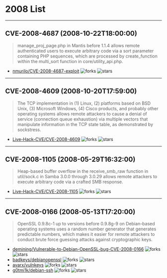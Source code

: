 # 2008 List

---
## CVE-2008-4687 (2008-10-22T18:00:00)
> manage_proj_page.php in Mantis before 1.1.4 allows remote authenticated users to execute arbitrary code via a sort parameter containing PHP sequences, which are processed by create_function within the multi_sort function in core/utility_api.php.
- [nmurilo/CVE-2008-4687-exploit](https://github.com/nmurilo/CVE-2008-4687-exploit)	<img alt="forks" src="https://img.shields.io/github/forks/nmurilo/CVE-2008-4687-exploit">	<img alt="stars" src="https://img.shields.io/github/stars/nmurilo/CVE-2008-4687-exploit">

---
## CVE-2008-4609 (2008-10-20T17:59:00)
> The TCP implementation in (1) Linux, (2) platforms based on BSD Unix, (3) Microsoft Windows, (4) Cisco products, and probably other operating systems allows remote attackers to cause a denial of service (connection queue exhaustion) via multiple vectors that manipulate information in the TCP state table, as demonstrated by sockstress.
- [Live-Hack-CVE/CVE-2008-4609](https://github.com/Live-Hack-CVE/CVE-2008-4609)	<img alt="forks" src="https://img.shields.io/github/forks/Live-Hack-CVE/CVE-2008-4609">	<img alt="stars" src="https://img.shields.io/github/stars/Live-Hack-CVE/CVE-2008-4609">

---
## CVE-2008-1105 (2008-05-29T16:32:00)
> Heap-based buffer overflow in the receive_smb_raw function in util/sock.c in Samba 3.0.0 through 3.0.29 allows remote attackers to execute arbitrary code via a crafted SMB response.
- [Live-Hack-CVE/CVE-2008-1105](https://github.com/Live-Hack-CVE/CVE-2008-1105)	<img alt="forks" src="https://img.shields.io/github/forks/Live-Hack-CVE/CVE-2008-1105">	<img alt="stars" src="https://img.shields.io/github/stars/Live-Hack-CVE/CVE-2008-1105">

---
## CVE-2008-0166 (2008-05-13T17:20:00)
> OpenSSL 0.9.8c-1 up to versions before 0.9.8g-9 on Debian-based operating systems uses a random number generator that generates predictable numbers, which makes it easier for remote attackers to conduct brute force guessing attacks against cryptographic keys.
- [demining/Vulnerable-to-Debian-OpenSSL-bug-CVE-2008-0166](https://github.com/demining/Vulnerable-to-Debian-OpenSSL-bug-CVE-2008-0166)	<img alt="forks" src="https://img.shields.io/github/forks/demining/Vulnerable-to-Debian-OpenSSL-bug-CVE-2008-0166">	<img alt="stars" src="https://img.shields.io/github/stars/demining/Vulnerable-to-Debian-OpenSSL-bug-CVE-2008-0166">
- [badkeys/debianopenssl](https://github.com/badkeys/debianopenssl)	<img alt="forks" src="https://img.shields.io/github/forks/badkeys/debianopenssl">	<img alt="stars" src="https://img.shields.io/github/stars/badkeys/debianopenssl">
- [avarx/vulnkeys](https://github.com/avarx/vulnkeys)	<img alt="forks" src="https://img.shields.io/github/forks/avarx/vulnkeys">	<img alt="stars" src="https://img.shields.io/github/stars/avarx/vulnkeys">
- [g0tmi1k/debian-ssh](https://github.com/g0tmi1k/debian-ssh)	<img alt="forks" src="https://img.shields.io/github/forks/g0tmi1k/debian-ssh">	<img alt="stars" src="https://img.shields.io/github/stars/g0tmi1k/debian-ssh">
